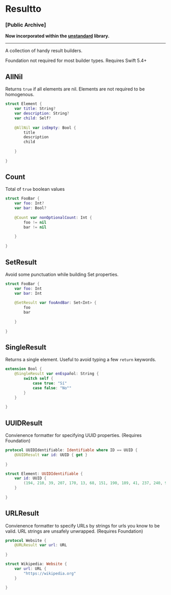 # Resultto

### [Public Archive]
**Now incorporated within the [unstandard](https://github.com/christopherweems/unstandard.git) library.**

---

A collection of handy result builders.

Foundation not required for most builder types.
Requires Swift 5.4+


## AllNil

Returns `true` if all elements are nil. 
Elements are not required to be homogenous.

```swift
struct Element {
    var title: String?
    var description: String?
    var child: Self?
    
    @AllNil var isEmpty: Bool {
        title
        description
        child
        
    }
    
}

```

## Count

Total of `true` boolean values 

```swift
struct FooBar {
    var foo: Int?
    var bar: Bool?
    
    @Count var nonOptionalCount: Int {
        foo != nil
        bar != nil
        
    }
    
}

```

## SetResult

Avoid some punctuation while building Set properties.

```swift
struct FooBar {
    var foo: Int
    var bar: Int
    
    @SetResult var fooAndBar: Set<Int> {
        foo
        bar
        
    }
    
}

```

## SingleResult

Returns a single element. Useful to avoid typing a few `return` keywords.

```swift
extension Bool {
    @SingleResult var enEspañol: String {
        switch self {
            case true: "Sí"
            case false: "No""
        }
    }
    
}

```


## UUIDResult

Convienence formatter for specifying UUID properties.
(Requires Foundation)

```swift
protocol UUIDIdentifiable: Identifiable where ID == UUID {
    @UUIDResult var id: UUID { get }
    
}

struct Element: UUIDIdentifiable {
    var id: UUID {
        (194, 210, 39, 207, 170, 13, 68, 151, 190, 189, 41, 237, 240, 95, 174, 248)
    }
    
}

```

## URLResult

Convienence formatter to specify URLs by strings for urls you know to be valid. 
URL strings are unsafely unwrapped.
(Requires Foundation)

```swift
protocol Website {
    @URLResult var url: URL
    
}

struct Wikipedia: Website {
    var url: URL {
        "https://wikipedia.org"
    }
    
}

```
